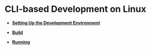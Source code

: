 # CLI-based Development on Linux<a name="EN-US_TOPIC_0317470050"></a>

-   **[Setting Up the Development Environment](setting-up-the-development-environment-14.md)**  

-   **[Build](build-15.md)**  

-   **[Running](running-16.md)**  


